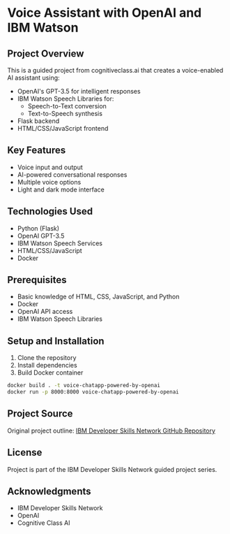 # Voice Assistant with OpenAI and IBM Watson

## Project Overview
This is a guided project from cognitiveclass.ai that creates a voice-enabled AI assistant using:
- OpenAI's GPT-3.5 for intelligent responses
- IBM Watson Speech Libraries for:
  - Speech-to-Text conversion
  - Text-to-Speech synthesis
- Flask backend
- HTML/CSS/JavaScript frontend

## Key Features
- Voice input and output
- AI-powered conversational responses
- Multiple voice options
- Light and dark mode interface

## Technologies Used
- Python (Flask)
- OpenAI GPT-3.5
- IBM Watson Speech Services
- HTML/CSS/JavaScript
- Docker

## Prerequisites
- Basic knowledge of HTML, CSS, JavaScript, and Python
- Docker
- OpenAI API access
- IBM Watson Speech Libraries

## Setup and Installation
1. Clone the repository
2. Install dependencies
3. Build Docker container
```bash
docker build . -t voice-chatapp-powered-by-openai
docker run -p 8000:8000 voice-chatapp-powered-by-openai
```

## Project Source
Original project outline: [IBM Developer Skills Network GitHub Repository](https://github.com/ibm-developer-skills-network/bkrva-chatapp-with-voice-and-openai-outline)

## License
Project is part of the IBM Developer Skills Network guided project series.

## Acknowledgments
- IBM Developer Skills Network
- OpenAI
- Cognitive Class AI
